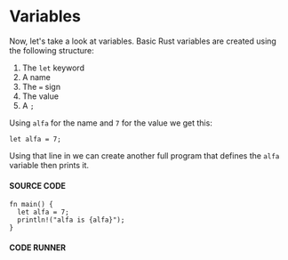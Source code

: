 # Variables

Now, let's take a look at variables. Basic Rust variables
are created using the following structure:

1. The `let` keyword
2. A name
3. The `=` sign
4. The value
5. A `;`

Using `alfa` for the name and `7` for the value we
get this:

```rust, noplayground
let alfa = 7;
```

Using that line in we can create another full program
that defines the `alfa` variable then prints it.

#### SOURCE CODE

```rust,noplayground,EXAMPLE1
fn main() {
  let alfa = 7;
  println!("alfa is {alfa}");
}
```

#### CODE RUNNER

```rust,editable,CODE1

```
